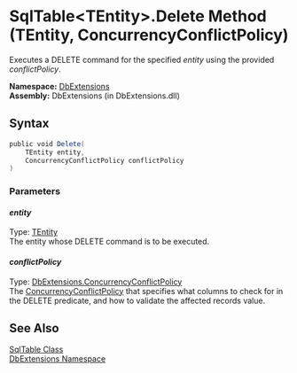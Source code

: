 SqlTable&lt;TEntity>.Delete Method (TEntity, ConcurrencyConflictPolicy)
=======================================================================
Executes a DELETE command for the specified *entity* using the provided *conflictPolicy*.

**Namespace:** [DbExtensions][1]  
**Assembly:** DbExtensions (in DbExtensions.dll)

Syntax
------

```csharp
public void Delete(
	TEntity entity,
	ConcurrencyConflictPolicy conflictPolicy
)
```

### Parameters

#### *entity*
Type: [TEntity][2]  
The entity whose DELETE command is to be executed.

#### *conflictPolicy*
Type: [DbExtensions.ConcurrencyConflictPolicy][3]  
The [ConcurrencyConflictPolicy][3] that specifies what columns to check for in the DELETE predicate, and how to validate the affected records value.


See Also
--------
[SqlTable<TEntity> Class][2]  
[DbExtensions Namespace][1]  

[1]: ../README.md
[2]: README.md
[3]: ../ConcurrencyConflictPolicy/README.md